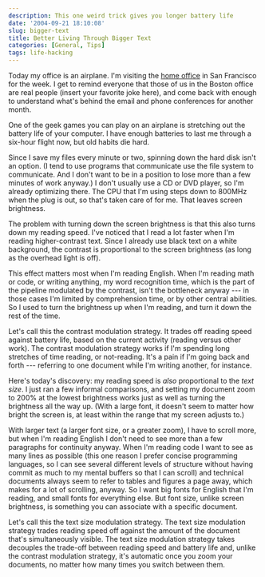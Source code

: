 ```yaml
---
description: This one weird trick gives you longer battery life
date: '2004-09-21 18:10:08'
slug: bigger-text
title: Better Living Through Bigger Text
categories: [General, Tips]
tags: life-hacking
---
```


Today my office is an airplane. I'm visiting the [home office](http://www.laszlosystems.com) in San Francisco for the week. I get to remind everyone that those of us in the Boston office are real people (insert your favorite joke here), and come back with enough to understand what's behind the email and phone conferences for another month.

One of the geek games you can play on an airplane is stretching out the battery life of your computer. I have enough batteries to last me through a six-hour flight now, but old habits die hard.

Since I save my files every minute or two, spinning down the hard disk isn't an option. (I tend to use programs that communicate use the file system to communicate. And I don't want to be in a position to lose more than a few minutes of work anyway.) I don't usually use a CD or DVD player, so I'm already optimizing there. The CPU that I'm using steps down to 800MHz when the plug is out, so that's taken care of for me. That leaves screen brightness.

The problem with turning down the screen brightness is that this also turns down my reading speed. I've noticed that I read a lot faster when I'm reading higher-contrast text. Since I already use black text on a white background, the contrast is proportional to the screen brightness (as long as the overhead light is off).

This effect matters most when I'm reading English. When I'm reading math or code, or writing anything, my word recognition time, which is the part of the pipeline modulated by the contrast, isn't the bottleneck anyway --- in those cases I'm limited by comprehension time, or by other central abilities. So I used to turn the brightness up when I'm reading, and turn it down the rest of the time.

Let's call this the contrast modulation strategy. It trades off reading speed against battery life, based on the current activity (reading versus other work). The contrast modulation strategy works if I'm spending long stretches of time reading, or not-reading. It's a pain if I'm going back and forth --- referring to one document while I'm writing another, for instance.

Here's today's discovery: my reading speed is _also_ proportional to the _text size_. I just ran a few informal comparisons, and setting my document zoom to 200% at the lowest brightness works just as well as turning the brightness all the way up. (With a large font, it doesn't seem to matter how bright the screen is, at least within the range that my screen adjusts to.)

With larger text (a larger font size, or a greater zoom), I have to scroll more, but when I'm reading English I don't need to see more than a few paragraphs for continuity anyway. When I'm reading code I want to see as many lines as possible (this one reason I prefer concise programming languages, so I can see several different levels of structure without having commit as much to my mental buffers so that I can scroll) and technical documents always seem to refer to tables and figures a page away, which makes for a lot of scrolling, anyway. So I want big fonts for English that I'm reading, and small fonts for everything else. But font size, unlike screen brightness, is something you can associate with a specific document.

Let's call this the text size modulation strategy. The text size modulation strategy trades reading speed off against the amount of the document that's simultaneously visible. The text size modulation strategy takes decouples the trade-off between reading speed and battery life and, unlike the contrast modulation strategy, it's automatic once you zoom your documents, no matter how many times you switch between them.
